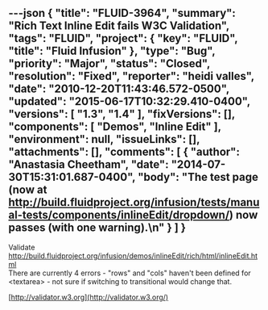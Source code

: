 ---json
{
  "title": "FLUID-3964",
  "summary": "Rich Text Inline Edit fails W3C Validation",
  "tags": "FLUID",
  "project": {
    "key": "FLUID",
    "title": "Fluid Infusion"
  },
  "type": "Bug",
  "priority": "Major",
  "status": "Closed",
  "resolution": "Fixed",
  "reporter": "heidi valles",
  "date": "2010-12-20T11:43:46.572-0500",
  "updated": "2015-06-17T10:32:29.410-0400",
  "versions": [
    "1.3",
    "1.4"
  ],
  "fixVersions": [],
  "components": [
    "Demos",
    "Inline Edit"
  ],
  "environment": null,
  "issueLinks": [],
  "attachments": [],
  "comments": [
    {
      "author": "Anastasia Cheetham",
      "date": "2014-07-30T15:31:01.687-0400",
      "body": "The test page (now at <http://build.fluidproject.org/infusion/tests/manual-tests/components/inlineEdit/dropdown/>)  now passes (with one warning).\n"
    }
  ]
}
---
Validate <http://build.fluidproject.org/infusion/demos/inlineEdit/rich/html/inlineEdit.html>\
There are currently 4 errors - "rows" and "cols" haven't been defined for \<textarea> - not sure if switching to transitional would change that.

[http://validator.w3.org](http://validator.w3.org/)

        